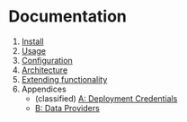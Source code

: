 Documentation
=============

1. [Install](1_install.md)
2. [Usage](2_usage.md)
3. [Configuration](3_configuration.md)
4. [Architecture](4_architecture.md)
5. [Extending functionality](5_extending_functionality.md)
9. Appendices
    - (classified) [A: Deployment Credentials](A_deployment_credentials.md)
	- [B: Data Providers](B_data_providers.md)
